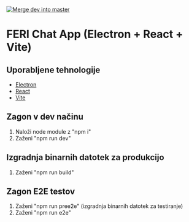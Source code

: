 [![Merge dev into master](https://github.com/Quiirex/feri-chat-app/actions/workflows/mergeToProd.yml/badge.svg?branch=master)](https://github.com/Quiirex/feri-chat-app/actions/workflows/mergeToProd.yml)

# FERI Chat App (Electron + React + Vite)

## Uporabljene tehnologije

- [Electron](https://www.electronjs.org/)
- [React](https://reactjs.org/)
- [Vite](https://vitejs.dev/)

## Zagon v dev načinu

1. Naloži node module z "npm i"
2. Zaženi "npm run dev"

## Izgradnja binarnih datotek za produkcijo

1. Zaženi "npm run build"

## Zagon E2E testov

1. Zaženi "npm run pree2e" (izgradnja binarnih datotek za testiranje)
2. Zaženi "npm run e2e"
